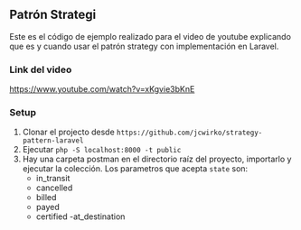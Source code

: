 ## Patrón Strategi
Este es el código de ejemplo realizado para el video de youtube explicando que es y cuando usar el patrón strategy con implementación en Laravel.

### Link del video
https://www.youtube.com/watch?v=xKgvie3bKnE

### Setup
1. Clonar el projecto desde `https://github.com/jcwirko/strategy-pattern-laravel`
2. Ejecutar `php -S localhost:8000 -t public`
3. Hay una carpeta postman en el directorio raíz del proyecto, importarlo y ejecutar la colección. Los parametros que acepta `state` son: 
    - in_transit
    - cancelled
    - billed
    - payed
    - certified
    -at_destination
